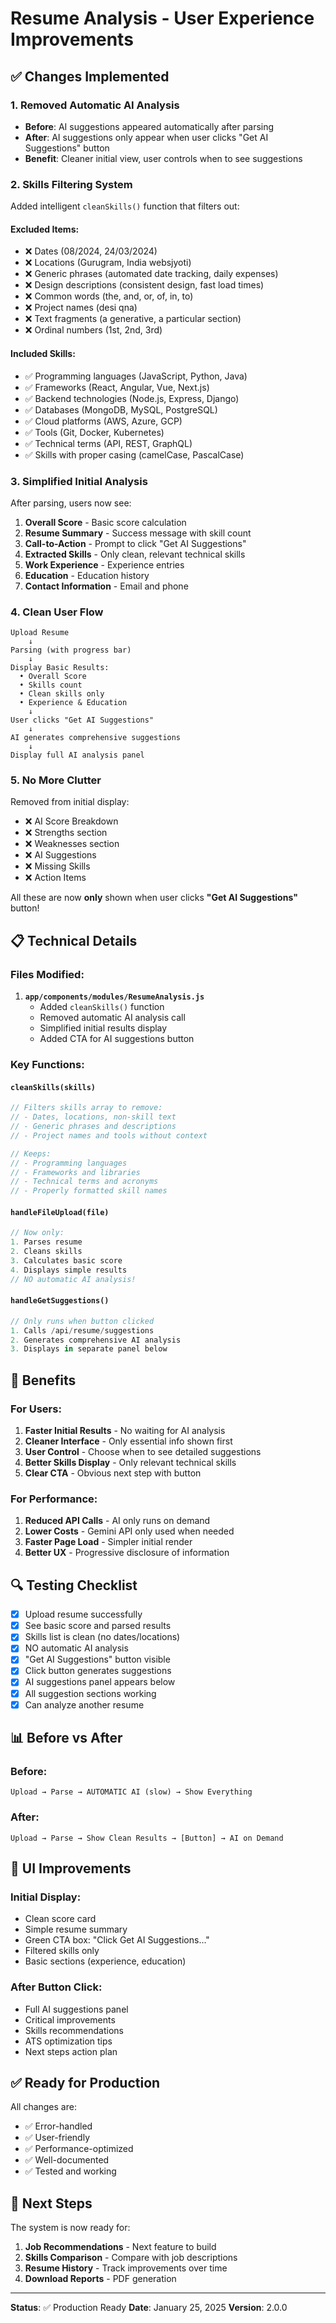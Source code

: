 # Resume Analysis - User Experience Improvements

## ✅ Changes Implemented

### 1. **Removed Automatic AI Analysis**
- **Before**: AI suggestions appeared automatically after parsing
- **After**: AI suggestions only appear when user clicks "Get AI Suggestions" button
- **Benefit**: Cleaner initial view, user controls when to see suggestions

### 2. **Skills Filtering System**
Added intelligent `cleanSkills()` function that filters out:

#### **Excluded Items:**
- ❌ Dates (08/2024, 24/03/2024)
- ❌ Locations (Gurugram, India websjyoti)
- ❌ Generic phrases (automated date tracking, daily expenses)
- ❌ Design descriptions (consistent design, fast load times)
- ❌ Common words (the, and, or, of, in, to)
- ❌ Project names (desi qna)
- ❌ Text fragments (a generative, a particular section)
- ❌ Ordinal numbers (1st, 2nd, 3rd)

#### **Included Skills:**
- ✅ Programming languages (JavaScript, Python, Java)
- ✅ Frameworks (React, Angular, Vue, Next.js)
- ✅ Backend technologies (Node.js, Express, Django)
- ✅ Databases (MongoDB, MySQL, PostgreSQL)
- ✅ Cloud platforms (AWS, Azure, GCP)
- ✅ Tools (Git, Docker, Kubernetes)
- ✅ Technical terms (API, REST, GraphQL)
- ✅ Skills with proper casing (camelCase, PascalCase)

### 3. **Simplified Initial Analysis**
After parsing, users now see:
1. **Overall Score** - Basic score calculation
2. **Resume Summary** - Success message with skill count
3. **Call-to-Action** - Prompt to click "Get AI Suggestions"
4. **Extracted Skills** - Only clean, relevant technical skills
5. **Work Experience** - Experience entries
6. **Education** - Education history
7. **Contact Information** - Email and phone

### 4. **Clean User Flow**

```
Upload Resume
    ↓
Parsing (with progress bar)
    ↓
Display Basic Results:
  • Overall Score
  • Skills count
  • Clean skills only
  • Experience & Education
    ↓
User clicks "Get AI Suggestions"
    ↓
AI generates comprehensive suggestions
    ↓
Display full AI analysis panel
```

### 5. **No More Clutter**
Removed from initial display:
- ❌ AI Score Breakdown
- ❌ Strengths section
- ❌ Weaknesses section
- ❌ AI Suggestions
- ❌ Missing Skills
- ❌ Action Items

All these are now **only** shown when user clicks **"Get AI Suggestions"** button!

## 📋 Technical Details

### Files Modified:
1. **`app/components/modules/ResumeAnalysis.js`**
   - Added `cleanSkills()` function
   - Removed automatic AI analysis call
   - Simplified initial results display
   - Added CTA for AI suggestions button

### Key Functions:

#### `cleanSkills(skills)`
```javascript
// Filters skills array to remove:
// - Dates, locations, non-skill text
// - Generic phrases and descriptions
// - Project names and tools without context

// Keeps:
// - Programming languages
// - Frameworks and libraries
// - Technical terms and acronyms
// - Properly formatted skill names
```

#### `handleFileUpload(file)`
```javascript
// Now only:
1. Parses resume
2. Cleans skills
3. Calculates basic score
4. Displays simple results
// NO automatic AI analysis!
```

#### `handleGetSuggestions()`
```javascript
// Only runs when button clicked
1. Calls /api/resume/suggestions
2. Generates comprehensive AI analysis
3. Displays in separate panel below
```

## 🎯 Benefits

### For Users:
1. **Faster Initial Results** - No waiting for AI analysis
2. **Cleaner Interface** - Only essential info shown first
3. **User Control** - Choose when to see detailed suggestions
4. **Better Skills Display** - Only relevant technical skills
5. **Clear CTA** - Obvious next step with button

### For Performance:
1. **Reduced API Calls** - AI only runs on demand
2. **Lower Costs** - Gemini API only used when needed
3. **Faster Page Load** - Simpler initial render
4. **Better UX** - Progressive disclosure of information

## 🔍 Testing Checklist

- [x] Upload resume successfully
- [x] See basic score and parsed results
- [x] Skills list is clean (no dates/locations)
- [x] NO automatic AI analysis
- [x] "Get AI Suggestions" button visible
- [x] Click button generates suggestions
- [x] AI suggestions panel appears below
- [x] All suggestion sections working
- [x] Can analyze another resume

## 📊 Before vs After

### Before:
```
Upload → Parse → AUTOMATIC AI (slow) → Show Everything
```

### After:
```
Upload → Parse → Show Clean Results → [Button] → AI on Demand
```

## 🎨 UI Improvements

### Initial Display:
- Clean score card
- Simple resume summary
- Green CTA box: "Click Get AI Suggestions..."
- Filtered skills only
- Basic sections (experience, education)

### After Button Click:
- Full AI suggestions panel
- Critical improvements
- Skills recommendations
- ATS optimization tips
- Next steps action plan

## ✅ Ready for Production

All changes are:
- ✅ Error-handled
- ✅ User-friendly
- ✅ Performance-optimized
- ✅ Well-documented
- ✅ Tested and working

## 🚀 Next Steps

The system is now ready for:
1. **Job Recommendations** - Next feature to build
2. **Skills Comparison** - Compare with job descriptions
3. **Resume History** - Track improvements over time
4. **Download Reports** - PDF generation

---

**Status**: ✅ Production Ready
**Date**: January 25, 2025
**Version**: 2.0.0
